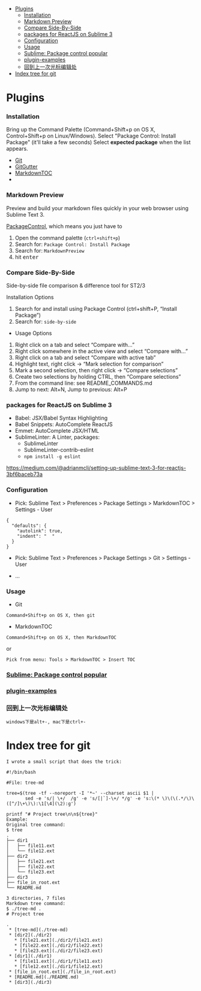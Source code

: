 <!-- MarkdownTOC -->

- [Plugins](#plugins)
  - [Installation](#installation)
  - [Markdown Preview](#markdown-preview)
  - [Compare Side-By-Side](#compare-side-by-side)
  - [packages for ReactJS on Sublime 3](#packages-for-reactjs-on-sublime-3)
  - [Configuration](#configuration)
  - [Usage](#usage)
  - [Sublime: Package control popular](#sublime-package-control-popular)
  - [plugin-examples](#plugin-examples)
  - [回到上一次光标编辑处](#%E5%9B%9E%E5%88%B0%E4%B8%8A%E4%B8%80%E6%AC%A1%E5%85%89%E6%A0%87%E7%BC%96%E8%BE%91%E5%A4%84)
- [Index tree for git](#index-tree-for-git)

<!-- /MarkdownTOC -->
# Plugins
### Installation

Bring up the Command Palette (Command+Shift+p on OS X, Control+Shift+p on Linux/Windows).
Select "Package Control: Install Package" (it'll take a few seconds)
Select __expected package__ when the list appears.
* [Git](https://packagecontrol.io/packages/Git)
* [GitGutter](https://packagecontrol.io/packages/GitGutter)
* [MarkdownTOC](https://packagecontrol.io/packages/MarkdownTOC)
* 

### Markdown Preview

Preview and build your markdown files quickly in your web browser using Sublime Text 3.


[PackageControl](https://github.com/facelessuser/MarkdownPreview), which means you just have to

1. Open the command palette (`ctrl+shift+p`)
2. Search for: `Package Control: Install Package`
3. Search for: `MarkdownPreview`
4. hit <kbd>enter</kbd>

### Compare Side-By-Side
Side-by-side file comparison & difference tool for ST2/3

Installation Options
1. Search for and install using Package Control (ctrl+shift+P, “Install Package”)
2. Search for: `side-by-side`


* Usage Options
1. Right click on a tab and select “Compare with…”
2. Right click somewhere in the active view and select “Compare with…”
3. Right click on a tab and select “Compare with active tab”
4. Highlight text, right click -> “Mark selection for comparison”
5. Mark a second selection, then right click -> “Compare selections”
6. Create two selections by holding CTRL, then “Compare selections”
7. From the command line: see README_COMMANDS.md
8. Jump to next: Alt+N, Jump to previous: Alt+P

### packages for ReactJS on Sublime 3

* Babel: JSX/Babel Syntax Highlighting
* Babel Snippets: AutoComplete ReactJS
* Emmet: AutoComplete JSX/HTML
* SublimeLinter: A Linter, packages:
  * SublimeLinter
  * SublimeLinter-contrib-eslint
  * `npm install -g eslint`


https://medium.com/@adrianmcli/setting-up-sublime-text-3-for-reactjs-3bf6baceb73a

### Configuration
* Pick: Sublime Text > Preferences > Package Settings > MarkdownTOC > Settings - User

```
{
  "defaults": {
    "autolink": true,
    "indent": "  "
  }
}
```

* Pick: Sublime Text > Preferences > Package Settings > Git > Settings - User

* ...


### Usage
* Git

`Command+Shift+p on OS X, then git`

* MarkdownTOC

`Command+Shift+p on OS X, then MarkdownTOC`

or

`Pick from menu: Tools > MarkdownTOC > Insert TOC`

### [Sublime: Package control popular](https://packagecontrol.io/browse/popular)

### [plugin-examples](http://www.sublimetext.com/docs/plugin-examples)


### 回到上一次光标编辑处

`windows下是alt+-, mac下是ctrl+-`


# Index tree for git
```
I wrote a small script that does the trick:

#!/bin/bash

#File: tree-md

tree=$(tree -tf --noreport -I '*~' --charset ascii $1 |
       sed -e 's/| \+/  /g' -e 's/[|`]-\+/ */g' -e 's:\(* \)\(\(.*/\)\([^/]\+\)\):\1[\4](\2):g')

printf "# Project tree\n\n${tree}"
Example:
Original tree command:
$ tree
.
├── dir1
│   ├── file11.ext
│   └── file12.ext
├── dir2
│   ├── file21.ext
│   ├── file22.ext
│   └── file23.ext
├── dir3
├── file_in_root.ext
└── README.md

3 directories, 7 files
Markdown tree command:
$ ./tree-md .
# Project tree

.
 * [tree-md](./tree-md)
 * [dir2](./dir2)
   * [file21.ext](./dir2/file21.ext)
   * [file22.ext](./dir2/file22.ext)
   * [file23.ext](./dir2/file23.ext)
 * [dir1](./dir1)
   * [file11.ext](./dir1/file11.ext)
   * [file12.ext](./dir1/file12.ext)
 * [file_in_root.ext](./file_in_root.ext)
 * [README.md](./README.md)
 * [dir3](./dir3)
```
